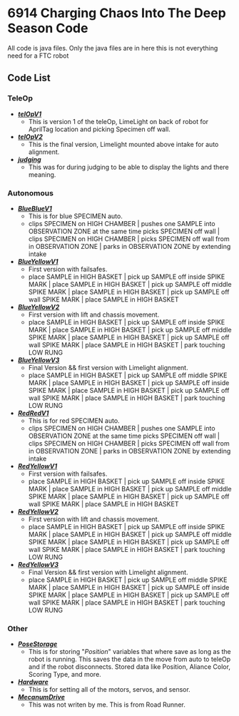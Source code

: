 # 6914 Charging Chaos Into The Deep Season Code
All code is java files. Only the java files are in here this is not everything need for a FTC robot

## Code List

### TeleOp
- ***[telOpV1](TeleOp/telOpV1.java)***
  - This is version 1 of the teleOp, LimeLight on back of robot for AprilTag location and picking Specimen off wall.
- ***[telOpV2](TeleOp/telOpV2.java)***
  - This is the final version, Limelight mounted above intake for auto alignment.
- ***[judging](TeleOp/judging.java)***
  - This was for during judging to be able to display the lights and there meaning.

### Autonomous
- ***[BlueBlueV1](Autonomous/BlueBlueV1.java)***
  - This is for blue SPECIMEN auto.
  - clips SPECIMEN on HIGH CHAMBER | pushes one SAMPLE into OBSERVATION ZONE at the same time picks SPECIMEN off wall | clips SPECIMEN on HIGH CHAMBER | picks SPECIMEN off wall from in OBSERVATION ZONE | parks in OBSERVATION ZONE by extending intake
- ***[BlueYellowV1](Autonomous/BlueYellowV1.java)***
  - First version with failsafes.
  - place SAMPLE in HIGH BASKET | pick up SAMPLE off inside SPIKE MARK | place SAMPLE in HIGH BASKET | pick up SAMPLE off middle SPIKE MARK | place SAMPLE in HIGH BASKET | pick up SAMPLE off wall SPIKE MARK | place SAMPLE in HIGH BASKET
- ***[BlueYellowV2](Autonomous/BlueYellowV2.java)***
  - First version with lift and chassis movement.
  - place SAMPLE in HIGH BASKET | pick up SAMPLE off inside SPIKE MARK | place SAMPLE in HIGH BASKET | pick up SAMPLE off middle SPIKE MARK | place SAMPLE in HIGH BASKET | pick up SAMPLE off wall SPIKE MARK | place SAMPLE in HIGH BASKET | park touching LOW RUNG
- ***[BlueYellowV3](Autonomous/BlueYellowV3.java)***
  - Final Version && first version with Limelight alignment.
  - place SAMPLE in HIGH BASKET | pick up SAMPLE off middle SPIKE MARK | place SAMPLE in HIGH BASKET | pick up SAMPLE off inside SPIKE MARK | place SAMPLE in HIGH BASKET | pick up SAMPLE off wall SPIKE MARK | place SAMPLE in HIGH BASKET | park touching LOW RUNG
- ***[RedRedV1](Autonomous/RedRedV1.java)***
  - This is for red SPECIMEN auto.
  - clips SPECIMEN on HIGH CHAMBER | pushes one SAMPLE into OBSERVATION ZONE at the same time picks SPECIMEN off wall | clips SPECIMEN on HIGH CHAMBER | picks SPECIMEN off wall from in OBSERVATION ZONE | parks in OBSERVATION ZONE by extending intake
- ***[RedYellowV1](Autonomous/RedYellowV1.java)***
  - First version with failsafes.
  - place SAMPLE in HIGH BASKET | pick up SAMPLE off inside SPIKE MARK | place SAMPLE in HIGH BASKET | pick up SAMPLE off middle SPIKE MARK | place SAMPLE in HIGH BASKET | pick up SAMPLE off wall SPIKE MARK | place SAMPLE in HIGH BASKET
- ***[RedYellowV2](Autonomous/RedYellowV2.java)***
  - First version with lift and chassis movement.
  - place SAMPLE in HIGH BASKET | pick up SAMPLE off inside SPIKE MARK | place SAMPLE in HIGH BASKET | pick up SAMPLE off middle SPIKE MARK | place SAMPLE in HIGH BASKET | pick up SAMPLE off wall SPIKE MARK | place SAMPLE in HIGH BASKET | park touching LOW RUNG
- ***[RedYellowV3](Autonomous/RedYellowV3.java)***
  - Final Version && first version with Limelight alignment.
  - place SAMPLE in HIGH BASKET | pick up SAMPLE off middle SPIKE MARK | place SAMPLE in HIGH BASKET | pick up SAMPLE off inside SPIKE MARK | place SAMPLE in HIGH BASKET | pick up SAMPLE off wall SPIKE MARK | place SAMPLE in HIGH BASKET | park touching LOW RUNG

### Other
- ***[PoseStorage](Other/PoseStorage.java)***
  - This is for storing "*Position*" variables that where save as long as the robot is running. This saves the data in the move from auto to teleOp and if the robot disconnects. Stored data like Position, Aliance Color, Scoring Type, and more.
- ***[Hardware](Other/Hardware.java)***
  - This is for setting all of the motors, servos, and sensor.
- ***[MecanumDrive](Other/MecanumDrive.java)***
  - This was not writen by me. This is from Road Runner.
